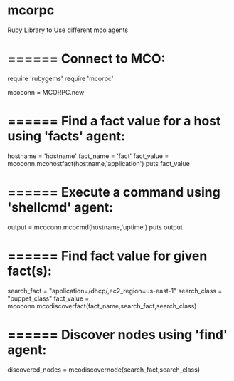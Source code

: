 mcorpc
======

Ruby Library to Use different mco agents


======
Connect to MCO:
======
require 'rubygems'
require 'mcorpc'

mcoconn = MCORPC.new


======
Find a fact value for a host using 'facts' agent:
======
hostname = 'hostname'
fact_name = 'fact'
fact_value = mcoconn.mcohostfact(hostname,'application')
puts fact_value


======
Execute a command using 'shellcmd' agent:
======
output = mcoconn.mcocmd(hostname,'uptime')
puts output


======
Find fact value for given fact(s):
======
search_fact = "application=/dhcp/,ec2_region=us-east-1"
search_class = "puppet_class"
fact_value = mcoconn.mcodiscoverfact(fact_name,search_fact,search_class)


======
Discover nodes using 'find' agent:
======
discovered_nodes = mcodiscovernode(search_fact,search_class)


